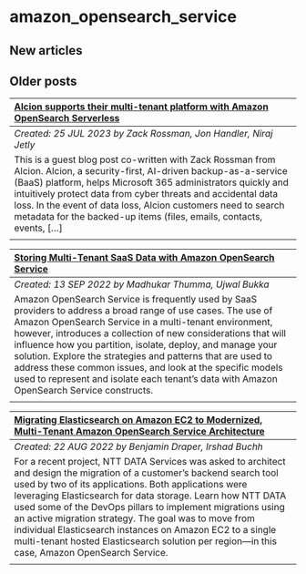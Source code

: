 # amazon_opensearch_service

## New articles

## Older posts
| [Alcion supports their multi-tenant platform with Amazon OpenSearch Serverless](https://aws.amazon.com/blogs/big-data/alcion-supports-their-multi-tenant-platform-with-amazon-opensearch-serverless/) |
|:----------|
| *Created: 25 JUL 2023 by Zack Rossman, Jon Handler, Niraj Jetly* | 
| This is a guest blog post co-written with Zack Rossman from Alcion. Alcion, a security-first, AI-driven backup-as-a-service (BaaS) platform, helps Microsoft 365 administrators quickly and intuitively protect data from cyber threats and accidental data loss. In the event of data loss, Alcion customers need to search metadata for the backed-up items (files, emails, contacts, events, […] | 
|  | 

| [Storing Multi-Tenant SaaS Data with Amazon OpenSearch Service](https://aws.amazon.com/blogs/apn/storing-multi-tenant-saas-data-with-amazon-opensearch-service/) |
|:----------|
| *Created: 13 SEP 2022 by Madhukar Thumma, Ujwal Bukka* | 
| Amazon OpenSearch Service is frequently used by SaaS providers to address a broad range of use cases. The use of Amazon OpenSearch Service in a multi-tenant environment, however, introduces a collection of new considerations that will influence how you partition, isolate, deploy, and manage your solution. Explore the strategies and patterns that are used to address these common issues, and look at the specific models used to represent and isolate each tenant’s data with Amazon OpenSearch Service constructs. | 
|  | 

| [Migrating Elasticsearch on Amazon EC2 to Modernized, Multi-Tenant Amazon OpenSearch Service Architecture](https://aws.amazon.com/blogs/apn/migrating-elasticsearch-on-amazon-ec2-to-modernized-multi-tenant-amazon-opensearch-service-architecture/) |
|:----------|
| *Created: 22 AUG 2022 by Benjamin Draper, Irshad Buchh* | 
| For a recent project, NTT DATA Services was asked to architect and design the migration of a customer’s backend search tool used by two of its applications. Both applications were leveraging Elasticsearch for data storage. Learn how NTT DATA used some of the DevOps pillars to implement migrations using an active migration strategy. The goal was to move from individual Elasticsearch instances on Amazon EC2 to a single multi-tenant hosted Elasticsearch solution per region—in this case, Amazon OpenSearch Service. | 
|  | 

